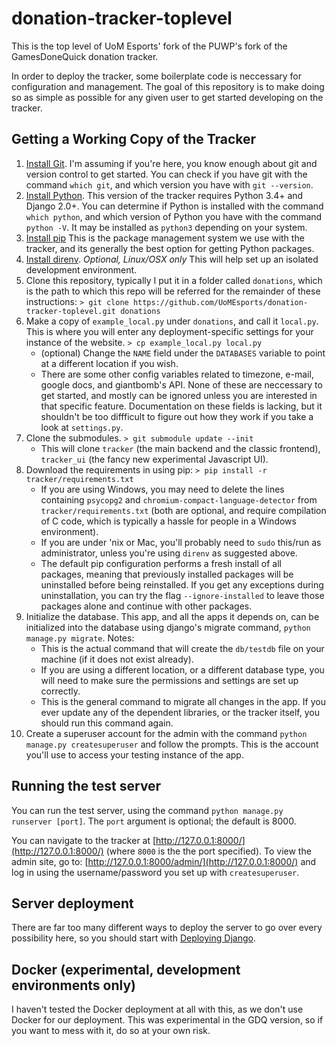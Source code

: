 # donation-tracker-toplevel

This is the top level of UoM Esports' fork of the PUWP's fork of the GamesDoneQuick donation tracker.

In order to deploy the tracker, some boilerplate code is neccessary for configuration and management. The goal of this repository is to make doing so as simple as possible for any given user to get started developing on the tracker.

## Getting a Working Copy of the Tracker

1. [Install Git](http://www.git-scm.com/download). I'm assuming if you're here, you know enough about git and version control to get started. You can check if you have git with the command `which git`, and which version you have with `git --version`.
2. [Install Python](https://www.python.org/downloads/). This version of the tracker requires Python 3.4+ and Django 2.0+.  You can determine if Python is installed with the command `which python`, and which version of Python you have with the command `python -V`.  It may be installed as `python3` depending on your system.
3. [Install pip](https://pip.pypa.io/en/stable/installing/) This is the package management system we use with the tracker, and its generally the best option for getting Python packages.
4. [Install direnv](https://github.com/direnv/direnv). *Optional, Linux/OSX only* This will help set up an isolated development environment.
5. Clone this repository, typically I put it in a folder called `donations`, which is the path to which this repo will be referred for the remainder of these instructions:
    ```> git clone https://github.com/UoMEsports/donation-tracker-toplevel.git donations```
6. Make a copy of `example_local.py` under `donations`, and call it `local.py`. This is where you will enter any deployment-specific settings for your instance of the website.
    ```> cp example_local.py local.py```
    - (optional) Change the `NAME` field under the `DATABASES` variable to point at a different location if you wish.
    - There are some other config variables related to timezone, e-mail, google docs, and giantbomb's API. None of these are neccessary to get started, and mostly can be ignored unless you are interested in that specific feature. Documentation on these fields is lacking, but it shouldn't be too diffficult to figure out how they work if you take a look at `settings.py`.
7. Clone the submodules.
    ```> git submodule update --init```
    - This will clone `tracker` (the main backend and the classic frontend), `tracker_ui` (the fancy new experimental Javascript UI).
8. Download the requirements in using pip:
    ```> pip install -r tracker/requirements.txt```
    - If you are using Windows, you may need to delete the lines containing `psycopg2` and `chromium-compact-language-detector` from `tracker/requirements.txt` (both are optional, and require compilation of C code, which is typically a hassle for people in a Windows environment).
    - If you are under 'nix or Mac, you'll probably need to `sudo` this/run as administrator, unless you're using `direnv` as suggested above.
    - The default pip configuration performs a fresh install of all packages, meaning that previously installed packages will be uninstalled before being reinstalled. If you get any exceptions during uninstallation, you can try the flag `--ignore-installed` to leave those packages alone and continue with other packages.
9. Initialize the database. This app, and all the apps it depends on, can be initialized into the database using django's migrate command, `python manage.py migrate`. Notes:
    - This is the actual command that will create the `db/testdb` file on your machine (if it does not exist already).
    - If you are using a different location, or a different database type, you will need to make sure the permissions and settings are set up correctly.
    - This is the general command to migrate all changes in the app. If you ever update any of the dependent libraries, or the tracker itself, you should run this command again.
10. Create a superuser account for the admin with the command `python manage.py createsuperuser` and follow the prompts. This is the account you'll use to access your testing instance of the app.

## Running the test server

You can run the test server, using the command `python manage.py runserver [port]`. The `port` argument is optional; the default is 8000.

You can navigate to the tracker at [http://127.0.0.1:8000/](http://127.0.0.1:8000/) (where `8000` is the the port specified). To view the admin site, go to: [http://127.0.0.1:8000/admin/](http://127.0.0.1:8000/) and log in using the username/password you set up with `createsuperuser`.

## Server deployment

There are far too many different ways to deploy the server to go over every possibility here, so you should start with [Deploying Django](https://docs.djangoproject.com/en/dev/howto/deployment/).

## Docker (experimental, development environments only)

I haven't tested the Docker deployment at all with this, as we don't use Docker for our deployment.  This was experimental in the GDQ version, so if you want to mess with it, do so at your own risk.
